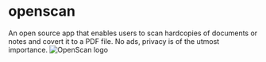 # openscan

An open source app that enables users to scan hardcopies of documents or notes and covert it to a PDF file. No ads, privacy is of the utmost importance.
![OpenScan logo](assets/scan_g.jpg)
